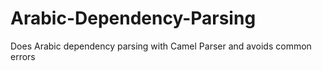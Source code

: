 # Arabic-Dependency-Parsing
Does Arabic dependency parsing with Camel Parser and avoids common errors 
